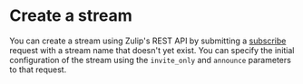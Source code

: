 # Create a stream

You can create a stream using Zulip's REST API by submitting a
[subscribe](/api/subscribe) request with a stream name that
doesn't yet exist.  You can specify the initial configuration of the
stream using the `invite_only` and `announce` parameters to that
request.
